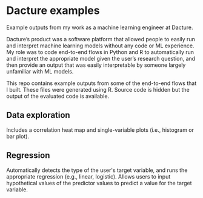 # Dacture examples 
Example outputs from my work as a machine learning engineer at Dacture.

Dacture’s product was a software platform that allowed people to easily run and interpret machine learning models without any code or ML experience. 
My role was to code end-to-end flows in Python and R to automatically run and interpret the appropriate model given the user’s research question, 
and then provide an output that was easily interpretable by someone largely unfamiliar with ML models.

This repo contains example outputs from some of the end-to-end flows that I built. These files were generated using R. Source code is hidden but the output of the evaluated code is available.

## Data exploration

Includes a correlation heat map and single-variable plots (i.e., histogram or bar plot).

## Regression

Automatically detects the type of the user's target variable, and runs the appropriate regression (e.g., linear, logistic). 
Allows users to input hypothetical values of the predictor values to predict a value for the target variable.